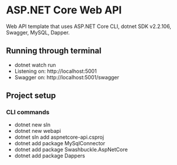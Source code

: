 # ASP.NET Core Web API

Web API template that uses ASP.NET Core CLI, dotnet SDK v2.2.106, Swagger, MySQL, Dapper.

## Running through terminal
- dotnet watch run
- Listening on: http://localhost:5001
- Swagger on: http://localhost:5001/swagger

## Project setup
### CLI commands
- dotnet new sln
- dotnet new webapi
- dotnet sln add aspnetcore-api.csproj
- dotnet add package MySqlConnector
- dotnet add package Swashbuckle.AspNetCore
- dotnet add package Dappers
